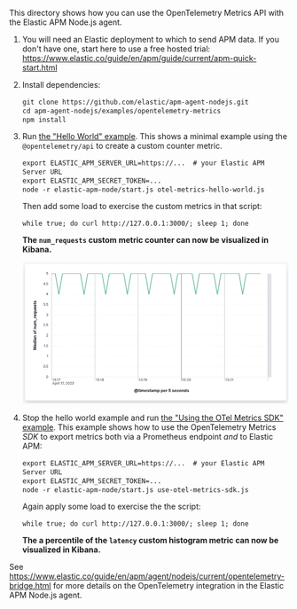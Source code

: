 This directory shows how you can use the OpenTelemetry Metrics API with the Elastic APM Node.js agent.

1. You will need an Elastic deployment to which to send APM data.
   If you don't have one, start here to use a free hosted trial:
   https://www.elastic.co/guide/en/apm/guide/current/apm-quick-start.html

2. Install dependencies:

    ```
    git clone https://github.com/elastic/apm-agent-nodejs.git
    cd apm-agent-nodejs/examples/opentelemetry-metrics
    npm install
    ```

3. Run [the "Hello World" example](./otel-metrics-hello-world.js). This shows
   a minimal example using the `@opentelemetry/api` to create a custom counter
   metric.

    ```
    export ELASTIC_APM_SERVER_URL=https://...  # your Elastic APM Server URL
    export ELASTIC_APM_SECRET_TOKEN=...
    node -r elastic-apm-node/start.js otel-metrics-hello-world.js
    ```

    Then add some load to exercise the custom metrics in that script:

    ```
    while true; do curl http://127.0.0.1:3000/; sleep 1; done
    ```

    **The `num_requests` custom metric counter can now be visualized in Kibana.**

    ![A chart of num_requests](./num_requests-chart.png)

5. Stop the hello world example and run [the "Using the OTel Metrics SDK" example](./use-otel-metrics-sdk.js).
   This example shows how to use the OpenTelemetry Metrics *SDK* to export metrics
   both via a Prometheus endpoint *and* to Elastic APM:

    ```
    export ELASTIC_APM_SERVER_URL=https://...  # your Elastic APM Server URL
    export ELASTIC_APM_SECRET_TOKEN=...
    node -r elastic-apm-node/start.js use-otel-metrics-sdk.js
    ```

    Again apply some load to exercise the the script:

    ```
    while true; do curl http://127.0.0.1:3000/; sleep 1; done
    ```

    **The a percentile of the `latency` custom histogram metric can now be visualized in Kibana.**


See https://www.elastic.co/guide/en/apm/agent/nodejs/current/opentelemetry-bridge.html
for more details on the OpenTelemetry integration in the Elastic APM Node.js agent.
